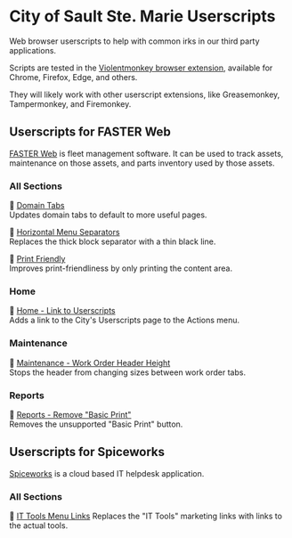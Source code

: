 # City of Sault Ste. Marie Userscripts

Web browser userscripts to help with common irks in our third party applications.

Scripts are tested in the [Violentmonkey browser extension](https://violentmonkey.github.io/),
available for Chrome, Firefox, Edge, and others.

They will likely work with other userscript extensions, like Greasemonkey, Tampermonkey, and Firemonkey.

## Userscripts for FASTER Web

[FASTER Web](https://fasterasset.com/products/fleet-management-software/) is fleet management software.
It can be used to track assets, maintenance on those assets, and parts inventory used by those assets.

### All Sections

📜 [Domain Tabs](https://github.com/cityssm/userscripts/raw/main/fasterWeb/domainLinks.user.js)<br />
Updates domain tabs to default to more useful pages.

📜 [Horizontal Menu Separators](https://github.com/cityssm/userscripts/raw/main/fasterWeb/horizontalMenuSeparator.user.js)<br />
Replaces the thick block separator with a thin black line.

📜 [Print Friendly](https://github.com/cityssm/userscripts/raw/main/fasterWeb/printFriendly.user.js)<br />
Improves print-friendliness by only printing the content area.

### Home

📜 [Home - Link to Userscripts](https://github.com/cityssm/userscripts/raw/main/fasterWeb/homeLinkToUserscripts.user.js)<br />
Adds a link to the City's Userscripts page to the Actions menu.

### Maintenance

📜 [Maintenance - Work Order Header Height](https://github.com/cityssm/userscripts/raw/main/fasterWeb/workOrderHeaderHeight.user.js)<br />
Stops the header from changing sizes between work order tabs.

### Reports

📜 [Reports - Remove "Basic Print"](https://github.com/cityssm/userscripts/raw/main/fasterWeb/reportHideBasicPrint.user.js)<br />
Removes the unsupported "Basic Print" button.

## Userscripts for Spiceworks

[Spiceworks](https://www.spiceworks.com/free-cloud-help-desk-software/) is a cloud based IT helpdesk application.

### All Sections

📜 [IT Tools Menu Links](https://github.com/cityssm/userscripts/raw/main/spiceworks/itTools.user.js)
Replaces the "IT Tools" marketing links with links to the actual tools.
